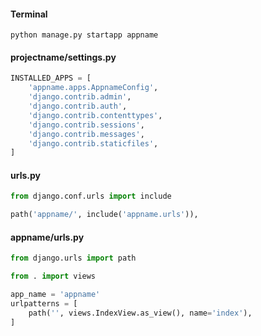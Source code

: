 #### Terminal
```
python manage.py startapp appname
```

#### projectname/settings.py
```python
INSTALLED_APPS = [
    'appname.apps.AppnameConfig',
    'django.contrib.admin',
    'django.contrib.auth',
    'django.contrib.contenttypes',
    'django.contrib.sessions',
    'django.contrib.messages',
    'django.contrib.staticfiles',
]
```

#### urls.py
```python
from django.conf.urls import include

path('appname/', include('appname.urls')),
```

#### appname/urls.py
```python
from django.urls import path

from . import views

app_name = 'appname'
urlpatterns = [
    path('', views.IndexView.as_view(), name='index'),
]
```

